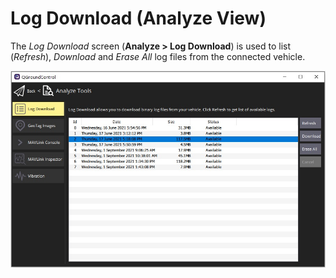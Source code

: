 # Log Download (Analyze View)

The *Log Download* screen (**Analyze > Log Download**) is used to list (*Refresh*), 
*Download* and *Erase All* log files from the connected vehicle.

![Analyze View Log Download](../../../assets/analyze/log_download.jpg)
